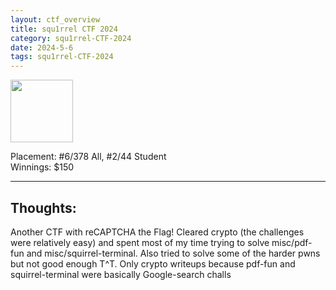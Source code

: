 ```yaml
---
layout: ctf_overview
title: squ1rrel CTF 2024
category: squ1rrel-CTF-2024
date: 2024-5-6
tags: squ1rrel-CTF-2024
---
```


[<img src="https://imgur.com/FxfhDcc.png" width=100px>](https://ctftime.org/event/2370)

Placement: #6/378 All, #2/44 Student  
Winnings: $150  

---

## Thoughts:
Another CTF with reCAPTCHA the Flag! Cleared crypto (the challenges were relatively easy) and spent most of my time trying to solve misc/pdf-fun and misc/squirrel-terminal. Also tried to solve some of the harder pwns but not good enough T^T. Only crypto writeups because pdf-fun and squirrel-terminal were basically Google-search challs  